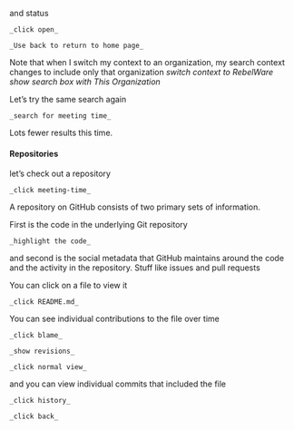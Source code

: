 and status

    _click open_

    _Use back to return to home page_

Note that when I switch my context to an organization, my search context changes to include only that organization
    _switch context to RebelWare_
    _show search box with This Organization_

Let’s try the same search again

    _search for meeting time_

Lots fewer results this time.

#### Repositories

let’s check out a repository

    _click meeting-time_

A repository on GitHub consists of two primary sets of information.

First is the code in the underlying Git repository

    _highlight the code_

and second is the social metadata that GitHub maintains around the code and the activity in the repository.
Stuff like issues and pull requests

You can click on a file to view it

    _click README.md_

You can see individual contributions to the file over time

    _click blame_

    _show revisions_

    _click normal view_

and you can view individual commits that included the file

    _click history_

    _click back_
